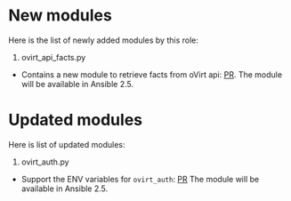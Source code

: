 New modules
===========

Here is the list of newly added modules by this role:

1. ovirt_api_facts.py

- Contains a new module to retrieve facts from oVirt api: [PR](https://github.com/ansible/ansible/pull/28875).
  The module will be available in Ansible 2.5.

Updated modules
===============

Here is list of updated modules:

1. ovirt_auth.py

- Support the ENV variables for `ovirt_auth`: [PR](https://github.com/ansible/ansible/pull/34878)
  The module will be available in Ansible 2.5.
